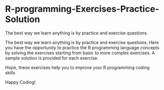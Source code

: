 # R-programming-Exercises-Practice-Solution
The best way we learn anything is by practice and exercise questions. 

The best way we learn anything is by practice and exercise questions. Here you have the opportunity to practice the R programming language concepts by solving the exercises starting from basic to more complex exercises. A sample solution is provided for each exercise.

Hope, these exercises help you to improve your R programming coding skills

 Happy Coding!
